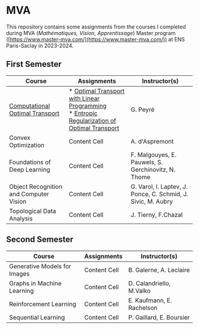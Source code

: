 # MVA

This repository contains some assignments from the courses I completed during MVA (*Mathématiques, Vision, Apprentissage*) Master program ([https://www.master-mva.com/](https://www.master-mva.com/)) at ENS Paris-Saclay in 2023-2024.

## First Semester

| Course  | Assignments | Instructor(s) |
| ------------- | ------------- | ------------- |
| [Computational Optimal Transport](computational-optimal-tarnsport/)  | * [Optimal Transport with Linear Programming](computational-optimal-tarnsport/optimaltransp_1_linprog.ipynb) <br> * [Entropic Regularization of Optimal Transport](computational-optimal-tarnsport/optimaltransp_5_entropic.ipynb) | G. Peyré |
| Convex Optimization  | Content Cell  | A. d'Aspremont |
| Foundations of Deep Learning | Content Cell  | F. Malgouyes, E. Pauwels, S. Gerchinovitz, N. Thome |
| Object Recognition and Computer Vision  | Content Cell  | G. Varol, I. Laptev, J. Ponce, C. Schmid, J. Sivic, M. Aubry |
| Topological Data Analysis | Content Cell  | J. Tierny, F.Chazal |

## Second Semester

| Course  | Assignments | Instructor(s) |
| ------------- | ------------- | ------------- |
| Generative Models for Images  | Content Cell  | B. Galerne, A. Leclaire |
| Graphs in Machine Learning  | Content Cell  | D. Calandriello, M.Valko |
| Reinforcement Learning  | Content Cell  | E. Kaufmann, E. Rachelson |
| Sequential Learning | Content Cell  | P. Gaillard, E. Boursier |
